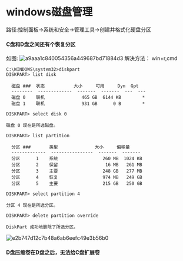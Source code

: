 # windows磁盘管理
路径:控制面板->系统和安全->管理工具->创建并格式化硬盘分区
#### C盘和D盘之间还有个恢复分区
如图:
![a9aaa1c840054356a449687bd71884d3](https://github.com/TheDarkArchmageShangYang/networkLearning/assets/149142839/b34a2a7e-0b3a-43cc-991b-1de0014e5d7f)
解决方法：
win+r,cmd
```
C:\WINDOWS\system32>diskpart
DISKPART> list disk

  磁盘 ###  状态           大小     可用     Dyn  Gpt
  --------  -------------  -------  -------  ---  ---
  磁盘 0    联机              465 GB  6144 KB        *
  磁盘 1    联机              931 GB      0 B        *

DISKPART> select disk 0

磁盘 0 现在是所选磁盘。

DISKPART> list partition

  分区 ###       类型              大小     偏移量
  -------------  ----------------  -------  -------
  分区      1    系统                 260 MB  1024 KB
  分区      2    保留                  16 MB   261 MB
  分区      3    主要                 248 GB   277 MB
  分区      4    恢复                 974 MB   249 GB
  分区      5    主要                 215 GB   250 GB

DISKPART> select partition 4

分区 4 现在是所选分区。

DISKPART> delete partition override

DiskPart 成功地删除了所选分区。
```
![e2b747d12c7b48a6ab6eefc49e3b56b0](https://github.com/TheDarkArchmageShangYang/networkLearning/assets/149142839/020f31fc-9dbc-49a5-a3fa-2e57161a7761)
#### D盘压缩卷在D盘之后，无法给C盘扩展卷
